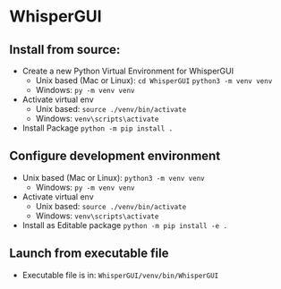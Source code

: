 # WhisperGUI

## Install from source:

* Create a new Python Virtual Environment for WhisperGUI
    * Unix based (Mac or Linux):
      `cd WhisperGUI`
      `python3 -m venv venv`
    * Windows:
      `py -m venv venv`
* Activate virtual env
    * Unix based:
      `source ./venv/bin/activate`
    * Windows:
      `venv\scripts\activate`
* Install Package
  `python -m pip install .`

## Configure development environment
* Unix based (Mac or Linux):
  `python3 -m venv venv`
    * Windows:
      `py -m venv venv`
* Activate virtual env
    * Unix based:
      `source ./venv/bin/activate`
    * Windows:
      `venv\scripts\activate`
* Install as Editable package 
  `python -m pip install -e .`

## Launch from executable file
* Executable file is in:
  `WhisperGUI/venv/bin/WhisperGUI`
